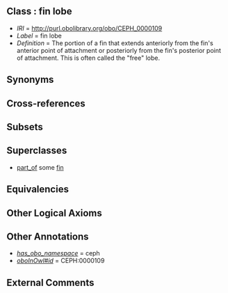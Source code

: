 
## Class : fin lobe

 * *IRI* = http://purl.obolibrary.org/obo/CEPH_0000109
 * *Label* = fin lobe
 * *Definition* = The portion of a fin that extends anteriorly from the fin's anterior point of attachment or posteriorly from the fin's posterior point of attachment. This is often called the &quot;free&quot; lobe.

## Synonyms


## Cross-references


## Subsets


## Superclasses

 * [part_of](../../BFO/50/BFO_0000050.md) some [fin](../../CEPH/12/CEPH_0000112.md)

## Equivalencies


## Other Logical Axioms


## Other Annotations

 * *[has_obo_namespace](../../ce/oboInOwl#hasOBONamespace.md)* = ceph
 * *[oboInOwl#id](../../id/oboInOwl#id.md)* = CEPH:0000109

## External Comments

